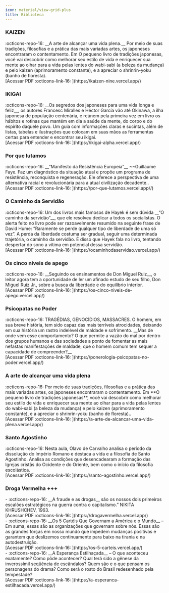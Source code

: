 ```yaml
---
icon: material/view-grid-plus
title: Biblioteca
---
```


### KAIZEN
<div class="grid cards" markdown>
:octicons-repo-16: __A arte de alcançar uma vida plena.__ Por meio de suas tradições, filosofias e a prática das mais variadas artes, os japoneses encontraram o contentamento. Em O pequeno livro de tradições japonesas, você vai descobrir como melhorar seu estilo de vida e enriquecer sua mente ao olhar para a vida pelas lentes do wabi-sabi (a beleza da mudança) e pelo kaizen (aprimoramento constante), e a apreciar o shrinrin-yoku (banho de floresta). 
<br/>[Acessar PDF :octicons-link-16: ](https://kaizen-nine.vercel.app/)
</div>

### IKIGAI
<div class="grid cards" markdown>
:octicons-repo-16: __Os segredos dos japoneses para uma vida longa e feliz__, os autores Francesc Miralles e Héctor García vão até Okinawa, a ilha japonesa de população centenária, e reúnem pela primeira vez em livro os hábitos e rotinas que mantém em dia a saúde da mente, do corpo e do espírito daquele povo. Um guia com informações claras e sucintas, além de listas, tabelas e ilustrações que colocam em suas mãos as ferramentas certas para entender e encontrar seu ikigai.
<br/>[Acessar PDF :octicons-link-16: ](https://ikigai-alpha.vercel.app/)
</div>

### Por que lutamos
<div class="grid cards" markdown>
:octicons-repo-16: __“Manifesto da Resistência Europeia”__ ~~Guillaume Faye. Faz um diagnóstico da situação atual e propõe um programa de resistência, reconquista e regeneração. Ele oferece a perspectiva de uma alternativa racial e revolucionária para a atual civilização decadente..
<br/>[Acessar PDF :octicons-link-16: ](https://por-que-lutamos.vercel.app//)
</div>

### O Caminho da Servidão
<div class="grid cards" markdown>
:octicons-repo-16: Um dos livros mais famosos de Hayek é sem dúvida __“O caminho da servidão”__, que ele resolveu dedicar a todos os socialistas. O alerta feito no livro pode ser razoavelmente resumido na seguinte frase de David Hume: “Raramente se perde qualquer tipo de liberdade de uma só vez”. A perda da liberdade costuma ser gradual, seguir uma determinada trajetória, o caminho da servidão. É disso que Hayek fala no livro, tentando despertar do sono a vítima em potencial dessa servidão.
<br/>[Acessar PDF :octicons-link-16: ](https://ocaminhodaservidao.vercel.app/)
</div>

### Os cinco níveis de apego
<div class="grid cards" markdown>
:octicons-repo-16: __Seguindo os ensinamentos de Don Miguel Ruiz__, o leitor agora tem a oportunidade de ler um afinado estudo de seu filho, Don Miguel Ruiz Jr., sobre a busca da liberdade e do equilíbrio interior.
<br/>[Acessar PDF :octicons-link-16: ](https://os-cinco-niveis-de-apego.vercel.app/)
</div>

### Psicopatas no Poder
<div class="grid cards" markdown>
:octicons-repo-16: TRAGÉDIAS, GENOCÍDIOS, MASSACRES. O homem, em sua breve história, tem sido capaz das mais terríveis atrocidades, deixando em sua história um rastro indelével de maldade e sofrimento.
__Mas de onde vem esse comportamento? O que permite a vazão do mal por dentro dos grupos humanos e das sociedades a ponto de fomentar as mais nefastas manifestações de maldade, que o homem comum tem sequer a capacidade de compreender?__
<br/>[Acessar PDF :octicons-link-16: ](https://ponerologia-psicopatas-no-poder.vercel.app/)
</div>

### A arte de alcançar uma vida plena
<div class="grid cards" markdown>
:octicons-repo-16: Por meio de suas tradições, filosofias e a prática das mais variadas artes, os japoneses encontraram o contentamento. Em **O pequeno livro de tradições japonesas**, você vai descobrir como melhorar seu estilo de vida e enriquecer sua mente ao olhar para a vida pelas lentes do wabi-sabi (a beleza da mudança) e pelo kaizen (aprimoramento constante), e a apreciar o shrinrin-yoku (banho de floresta)..
<br/>[Acessar PDF :octicons-link-16: ](https://a-arte-de-alcancar-uma-vida-plena.vercel.app/)
</div>

### Santo Agostinho
<div class="grid cards" markdown>
:octicons-repo-16: Nesta aula, Olavo de Carvalho analisa o período da dissolução do Império Romano e destaca a vida e a filosofia de Santo Agostinho. Analisa as condições que desencadearam a formação das Igrejas cristãs do Ocidente e do Oriente, bem como o início da filosofia escolástica.
<br/>[Acessar PDF :octicons-link-16: ](https://santo-agostinho.vercel.app/)
</div>

### Droga Vermelha +++
<div class="grid cards" markdown>
- :octicons-repo-16: __A fraude e as drogas__ são os nossos dois primeiros escalões estratégicos na guerra contra o capitalismo.” NIKITA KHRUSHCHEV, 1963.
<br/>[Acessar PDF :octicons-link-16: ](https://drogavermelha.vercel.app/)
</div>
<div class="grid cards" markdown>
- :octicons-repo-16: __Os 5 Cartéis Que Governam a América e o Mundo__ –  Em suma, essas são as organizações que governam sobre nós. Essas são as grandes forças em nosso mundo que impedem mudanças positivas e garantem que deslizemos continuamente para baixo na tirania e na autodestruição.
<br/>[Acessar PDF :octicons-link-16: ](https://os-5-carteis.vercel.app/)
</div>
<div class="grid cards" markdown>
- :octicons-repo-16: __A Esperança Estilhaçada__ –  O que aconteceu exatamente? Como pôde acontecer? Qual terá sido a gênese da inverossímil seqüência de escândalos? Quem são e o que pensam os personagens do drama? Como será o rosto do Brasil redesenhado pela tempestade?
<br/>[Acessar PDF :octicons-link-16: ](https://a-esperanca-estilhacada.vercel.app/)
</div>
 
